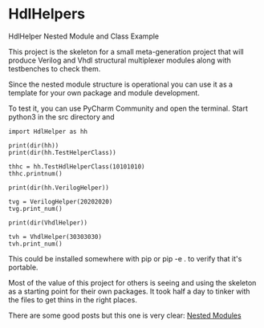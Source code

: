 # HdlHelpers

HdlHelper Nested Module and Class Example

This project is the skeleton for a small meta-generation project that will produce 
Verilog and Vhdl structural multiplexer modules along with testbenches to check them.

Since the nested module structure is operational you can use it as a template for 
your own package and module development. 

To test it, you can use PyCharm Community and open the terminal.
Start python3 in the src directory and 

    import HdlHelper as hh

    print(dir(hh))
    print(dir(hh.TestHelperClass))

    thhc = hh.TestHdlHelperClass(10101010)
    thhc.printnum()

    print(dir(hh.VerilogHelper))

    tvg = VerilogHelper(20202020)
    tvg.print_num()

    print(dir(VhdlHelper))

    tvh = VhdlHelper(30303030)
    tvh.print_num()

This could be installed somewhere with pip or pip -e . to verify that it's portable. 

Most of the value of this project for others is seeing and using the skeleton as a starting point
for their own packages. It took half a day to tinker with the files to get thins in the right places.

There are some good posts but this one is very clear:
<a href ="https://medium.com/@udiyosovzon/things-you-should-know-when-developing-python-package-5fefc1ea3606">Nested Modules</a>

